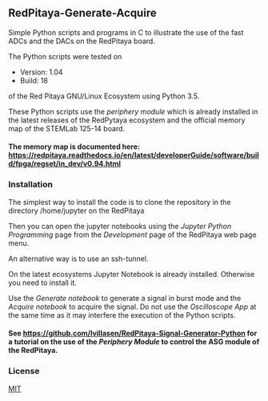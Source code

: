 ## RedPitaya-Generate-Acquire
Simple Python scripts and programs in C to illustrate the use of the fast ADCs and the DACs on the RedPitaya board.

The Python scripts were tested on 

- Version: 1.04
- Build: 18 

of the Red Pitaya GNU/Linux Ecosystem using Python 3.5.

These Python scripts use the *periphery module* which is already installed in the latest releases of the RedPytaya ecosystem and the official memory map of the STEMLab 125-14 board.  

#### The memory map is documented here: https://redpitaya.readthedocs.io/en/latest/developerGuide/software/build/fpga/regset/in_dev/v0.94.html


### Installation

The simplest way to install the code is to clone the repository in the directory /home/jupyter on the RedPitaya 

Then you can open the jupyter notebooks using the *Jupyter Python Programming* page from the *Development* page of the RedPitaya web page menu.

An alternative way is to use an ssh-tunnel.

On the latest ecosystems Jupyter Notebook is already installed. Otherwise you need to install it.

Use the *Generate notebook* to generate a signal in burst mode and the *Acquire notebook* to acquire the signal. Do not use the *Oscilloscope App* at the same time as it may interfere the execution of the Python scripts.

#### See https://github.com/lvillasen/RedPitaya-Signal-Generator-Python for a tutorial on the use of the *Periphery Module* to control the ASG module of the RedPitaya.

### License

[MIT](LICENSE)
